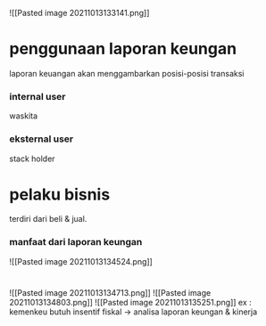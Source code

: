 ![[Pasted image 20211013133141.png]]
# penggunaan laporan keungan
laporan keuangan akan menggambarkan posisi-posisi transaksi
### internal user
waskita
### eksternal user
stack holder

# pelaku bisnis
terdiri dari beli & jual.

### manfaat dari laporan keungan 
![[Pasted image 20211013134524.png]]


# 

![[Pasted image 20211013134713.png]]
![[Pasted image 20211013134803.png]]
![[Pasted image 20211013135251.png]]
ex : kemenkeu butuh insentif fiskal -> analisa laporan keungan & kinerja















